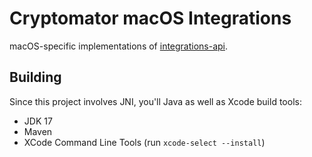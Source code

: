 # Cryptomator macOS Integrations

macOS-specific implementations of [integrations-api](https://github.com/cryptomator/integrations-api).

## Building

Since this project involves JNI, you'll Java as well as Xcode build tools:

* JDK 17
* Maven
* XCode Command Line Tools (run `xcode-select --install`)
